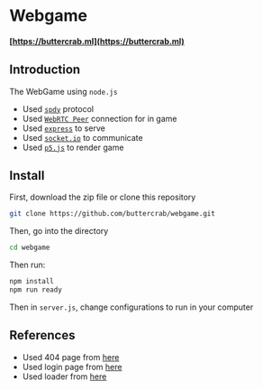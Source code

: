 # Webgame

#### [https://buttercrab.ml](https://buttercrab.ml)

## Introduction

The WebGame using `node.js`
- Used [`spdy`](https://www.npmjs.com/package/spdy) protocol
- Used [`WebRTC Peer`](https://github.com/feross/simple-peer) connection for in game
- Used [`express`](https://expressjs.com) to serve
- Used [`socket.io`](https://socket.io) to communicate
- Used [`p5.js`](https://p5js.org) to render game

## Install

First, download the zip file or clone this repository

```bash
git clone https://github.com/buttercrab/webgame.git
```

Then, go into the directory

```bash
cd webgame
```

Then run:

```bash
npm install
npm run ready
```

Then in `server.js`, change configurations to run in your computer

## References
- Used 404 page from [here](https://colorlib.com/etc/404/colorlib-error-404-19/)
- Used login page from [here](https://codepen.io/shayanea/full/eVMMgO)
- Used loader from [here](https://codepen.io/iremlopsum/pen/bvPzzL)
